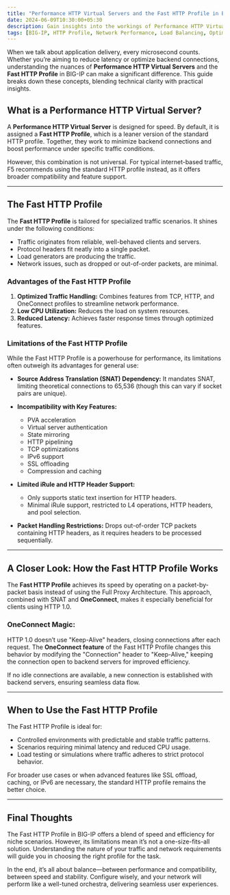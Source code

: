 ```yaml
---
title: "Performance HTTP Virtual Servers and the Fast HTTP Profile in BIG-IP"
date: 2024-06-09T10:30:00+05:30
description: Gain insights into the workings of Performance HTTP Virtual Servers and the Fast HTTP Profile in BIG-IP, exploring their advantages, limitations, and ideal use cases.
tags: [BIG-IP, HTTP Profile, Network Performance, Load Balancing, Optimization]
---
```



When we talk about application delivery, every microsecond counts. Whether you’re aiming to reduce latency or optimize backend connections, understanding the nuances of **Performance HTTP Virtual Servers** and the **Fast HTTP Profile** in BIG-IP can make a significant difference. This guide breaks down these concepts, blending technical clarity with practical insights.  

## What is a Performance HTTP Virtual Server?  

A **Performance HTTP Virtual Server** is designed for speed. By default, it is assigned a **Fast HTTP Profile**, which is a leaner version of the standard HTTP profile. Together, they work to minimize backend connections and boost performance under specific traffic conditions.  

However, this combination is not universal. For typical internet-based traffic, F5 recommends using the standard HTTP profile instead, as it offers broader compatibility and feature support.  

---

## The Fast HTTP Profile  

The **Fast HTTP Profile** is tailored for specialized traffic scenarios. It shines under the following conditions:  

- Traffic originates from reliable, well-behaved clients and servers.  
- Protocol headers fit neatly into a single packet.  
- Load generators are producing the traffic.  
- Network issues, such as dropped or out-of-order packets, are minimal.  

### **Advantages of the Fast HTTP Profile**  

1. **Optimized Traffic Handling:** Combines features from TCP, HTTP, and OneConnect profiles to streamline network performance.  
2. **Low CPU Utilization:** Reduces the load on system resources.  
3. **Reduced Latency:** Achieves faster response times through optimized features.  

### **Limitations of the Fast HTTP Profile**  

While the Fast HTTP Profile is a powerhouse for performance, its limitations often outweigh its advantages for general use:  

- **Source Address Translation (SNAT) Dependency:** It mandates SNAT, limiting theoretical connections to 65,536 (though this can vary if socket pairs are unique).  
- **Incompatibility with Key Features:**  
  - PVA acceleration  
  - Virtual server authentication  
  - State mirroring  
  - HTTP pipelining  
  - TCP optimizations  
  - IPv6 support  
  - SSL offloading  
  - Compression and caching  

- **Limited iRule and HTTP Header Support:**  
  - Only supports static text insertion for HTTP headers.  
  - Minimal iRule support, restricted to L4 operations, HTTP headers, and pool selection.  

- **Packet Handling Restrictions:** Drops out-of-order TCP packets containing HTTP headers, as it requires headers to be processed sequentially.  

---

## A Closer Look: How the Fast HTTP Profile Works  

The **Fast HTTP Profile** achieves its speed by operating on a packet-by-packet basis instead of using the Full Proxy Architecture. This approach, combined with SNAT and **OneConnect**, makes it especially beneficial for clients using HTTP 1.0.  

### **OneConnect Magic:**  

HTTP 1.0 doesn’t use "Keep-Alive" headers, closing connections after each request. The **OneConnect feature** of the Fast HTTP Profile changes this behavior by modifying the "Connection" header to "Keep-Alive," keeping the connection open to backend servers for improved efficiency.  

If no idle connections are available, a new connection is established with backend servers, ensuring seamless data flow.  

---

## When to Use the Fast HTTP Profile  

The Fast HTTP Profile is ideal for:  

- Controlled environments with predictable and stable traffic patterns.  
- Scenarios requiring minimal latency and reduced CPU usage.  
- Load testing or simulations where traffic adheres to strict protocol behavior.  

For broader use cases or when advanced features like SSL offload, caching, or IPv6 are necessary, the standard HTTP profile remains the better choice.  

---

## Final Thoughts  

The Fast HTTP Profile in BIG-IP offers a blend of speed and efficiency for niche scenarios. However, its limitations mean it’s not a one-size-fits-all solution. Understanding the nature of your traffic and network requirements will guide you in choosing the right profile for the task.  

In the end, it’s all about balance—between performance and compatibility, between speed and stability. Configure wisely, and your network will perform like a well-tuned orchestra, delivering seamless user experiences.  
